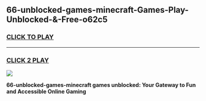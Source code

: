
## 66-unblocked-games-minecraft-Games-Play-Unblocked-&-Free-o62c5
<h3>
<a href="https://premium76.site?title=66-unblocked-games-minecraft&ref=24A">CLICK TO PLAY</a></h3>
<hr>

<h3>
<a href="https://premium76.site?title=66-unblocked-games-minecraft&ref=24A">CLICK 2 PLAY</a>
  
</h3>

<a href="https://premium76.site?title=66-unblocked-games-minecraft&ref=24A"><img src="https://clearcache.store/games.png"></a>


**66-unblocked-games-minecraft games unblocked: Your Gateway to Fun and Accessible Online Gaming**
